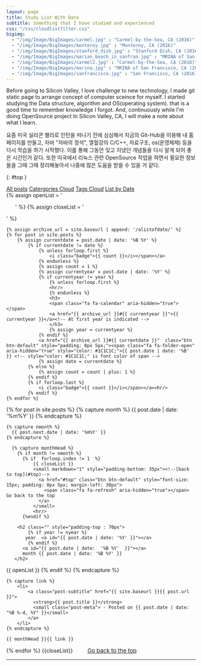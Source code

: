 ```yaml
---
layout: page
title: Study List With Date
subtitle: Something that I have studied and experienced
css: "/css/cloudlistfilter.css"
bigimg: 
  - "/img/Image/BigImages/carmel.jpg" : "Carmel-by-the-Sea, CA (2016)"
  - "/img/Image/BigImages/monterey.jpg" : "Monterey, CA (2016)"
  - "/img/Image/BigImages/stanford_dish.jpg" : "Stanford Dish, CA (2016)"
  - "/img/Image/BigImages/marian_beach_in_sanfran.jpg" : "MRINA of San Francisco, CA (2016)"
  - "/img/Image/BigImages/carmel2.jpg" : "Carmel-by-the-Sea, CA (2016)"
  - "/img/Image/BigImages/marina.jpg" : "MRINA of San Francisco, CA (2016)"
  - "/img/Image/BigImages/sanfrancisco.jpg" : "San Francisco, CA (2016)"
---
```



Before going to Silicon Valley, I love challenge to new technology, I made git static page to arrange concept of computer sceince for myself. I started studying the Data structure, algorithm and OS(operating system). that is a good time to remember knowledge I forgot. And, continuously while I'm doing OpenSource project In Silicon Valley, CA, I will make a note about what I learn. 

요즘 미국 실리콘 밸리로 인턴을 떠나기 전에 심심해서 지금의 Git-Hub을 이용해 내 홈페이지를 만들고, 자바 "자바의 정석", 열혈강의 C/C++, 자료구조, os(운영체제) 등을 다시 학습을 하기 시작했다. 이를 통해 그동안 잊고 지냈던 개념들을 다시 알게 되어 좋은 시간인거 같다. 또한 미국에서 리눅스 관련 OpenSource 작업을 하면서 필요한 정보들을 그때 그때 정리해놓아서 나중에 많은 도움을 받을 수 있을 거 같다.

{: #top }

<!-- this code si from https://github.com/daattali/daattali.github.io/blob/master/index.html --> 
<div class="list-filters post-preview">
  <a href="/" class="list-filter">All posts</a>
  <a href="/alistofcategories" class="list-filter">Catergories Cloud</a>
  <a href="/alistofcloudoftags" class="list-filter">Tags Cloud</a>
  <a href="/alistofdate" class="list-filter filter-selected">List by Date</a>
</div>

<!-- This code from another person of https://github.com/digitaldrummerj/digitaldrummerj.github.io/blob/master/blog/archivebydate-->

<div class="post-preview">
{% assign openList = '<ul class="later on">' %}
{% assign closeList = '</ul>' %}
<!-- for index of date, this code comes from https://github.com/digitaldrummerj/digitaldrummerj.github.io/blob/master/_includes/_sidebar.html-->

	{% assign archive_url = site.baseurl | append: '/alistofdate/' %}
	{% for post in site.posts %}
		{% assign currentdate = post.date | date: '%B %Y' %}
			{% if currentdate != date %}
				{% unless forloop.first %}
					<i class="badge">{{ count }}</i></span></a>
				{% endunless %}
				{% assign count = 1 %}
				{% assign currentyear = post.date | date: '%Y' %}
				{% if currentyear != year %}
					{% unless forloop.first %}
					<hr/>
					{% endunless %}
					<h3>
					<span class="fa fa-calendar" aria-hidden="true"></span>
					<a href="{{ archive_url }}#{{ currentyear }}">{{ currentyear }}</a><!-- At first year is indicated -->
					</h3>
					{% assign year = currentyear %}
				{% endif %}
				<a href="{{ archive_url }}#{{ currentdate }}"  class="btn btn-default" style="padding: 0px 5px;"><span class="fa fa-folder-open" aria-hidden="true" style="color: #1C1C1C;">{{ post.date | date: '%B' }} <!-- style="color: #1C1C1C;" is font color of span -->
				{% assign date = currentdate %}
			{% else %}
				{% assign count = count | plus: 1 %}
			{% endif %}
			{% if forloop.last %}
				<i class="badge">{{ count }}</i></span></a><hr/>
			{% endif %}
	{% endfor %}

{% for post in site.posts %}
    {% capture month %}
      {{ post.date | date: '%m%Y' }}
    {% endcapture %}

    {% capture nmonth %}
      {{ post.next.date | date: '%m%Y' }}
    {% endcapture %}

      {% capture monthHead %}
        {% if month != nmonth %}
          {% if  forloop.index != 1  %}
              {{ closeList }}
              <small markdown="1" style="padding-bottom: 35px"><!--[back to top](#top)-->
                <a href="#top" class="btn btn-default" style="font-size: 15px; padding: 0px 5px; margin-left: 30px">
                  <span class="fa fa-refresh" aria-hidden="true"></span> Go back to the top
                </a>
              </small>
              <hr/>
          {%endif %}
	 
        <h2 class="" style="padding-top : 70px">
            {% if year != nyear %}
           year  <a id="{{ post.date | date: '%Y' }}"></a>
            {% endif %} 
          <a id="{{ post.date | date:  '%B %Y'  }}"></a>
          month {{ post.date | date: '%B %Y' }}
       </h2>
 {{ openList }}
      {% endif %}
    {% endcapture %}

    {% capture link %}
        <li>
            <a class="post-subtitle" href="{{ site.baseurl }}{{ post.url }}">
              <strong>{{ post.title }}</strong>
              <small class="post-meta"> - Posted on {{ post.date | date: "%B %-d, %Y" }}</small>
            </a>
        </li>
    {% endcapture %}

    {{ monthHead }}{{ link }}
       
{% endfor %}
{{closeList}}
    <small markdown="1"><!--[back to top](#top)-->
       <a href="#top" class="btn btn-default" style="font-size: 15px; padding: 0px 5px; margin-left: 30px">
         <span class="fa fa-refresh" aria-hidden="true"></span> Go back to the top
       </a>
    </small>
    <hr/>
</div>

